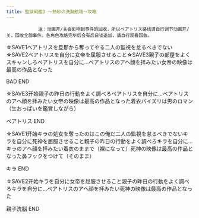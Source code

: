 ```yaml
---
title: 監獄戦艦3 ～熱砂の洗脳航路～攻略
---
```


                注：动画开/关会影响到事件的回收，所以ベアトリス路线请自行调节动画开/关，回收全部事件。各角色攻略完毕后会有后日谈追加，请自行观看回收。

☆SAVE1ベアトリスを旦那から奪ってやる二人の監視を怠るべきでない☆SAVE2ベアトリスを自分に女帝を屈服させること☆SAVE3親子の部屋をよくスキャンしろベアトリスを自分に…ベアトリスのアヘ顔を拝みたい女帝の映像は最高の作品となった

BAD END

☆SAVE3开始親子の昨日の行動をよく調べろベアトリスを自分に…ベアトリスのアヘ顔を拝みたい女帝の映像は最高の作品となった着衣パイズリは男のロマン（生おっぱいを鑑賞しながら）

ベアトリス END

☆SAVE1开始キラの処女を奪ったのはこの俺だ二人の監視を怠るべきでないキラを自分に死神を屈服させること親子の昨日の行動をよく調べろキラを自分に…キラのアヘ顔を拝みたい着衣のままで（裸になって）死神の映像は最高の作品となった鼻フックをつけて（そのまま）

キラ END

☆SAVE2开始キラを自分に女帝を屈服させること親子の昨日の行動をよく調べろキラを自分に…ベアトリスのアヘ顔を拝みたい死神の映像は最高の作品となった

親子洗脳 END
              
